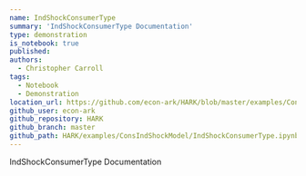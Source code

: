 ```yaml
---
name: IndShockConsumerType
summary: 'IndShockConsumerType Documentation'
type: demonstration
is_notebook: true
published:
authors:
  - Christopher Carroll
tags:
  - Notebook
  - Demonstration
location_url: https://github.com/econ-ark/HARK/blob/master/examples/ConsIndShockModel/IndShockConsumerType.ipynb
github_user: econ-ark
github_repository: HARK
github_branch: master
github_path: HARK/examples/ConsIndShockModel/IndShockConsumerType.ipynb
---
```


IndShockConsumerType Documentation
